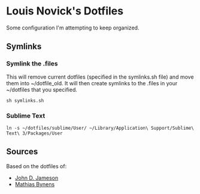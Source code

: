 Louis Novick's Dotfiles
==========================

Some configuration I'm attempting to keep organized.

Symlinks
--------

### Symlink the .files

This will remove current dotfiles (specified in the symlinks.sh file) and move them into ~/dotfile_old.  It will then create symlinks to the .files in your ~/dotfiles that you specified.

```shell
sh symlinks.sh
```

### Sublime Text

```shell
ln -s ~/dotfiles/sublime/User/ ~/Library/Application\ Support/Sublime\ Text\ 3/Packages/User
```

Sources
-------

Based on the dotfiles of:

- [John D. Jameson][john]
- [Mathias Bynens][mathias]



[john]: https://github.com/johndjameson/dotfiles
[mathias]: https://github.com/mathiasbynens/dotfiles
